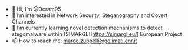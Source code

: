 - 👋 Hi, I’m @Ocram95
- 👀 I’m interested in Network Security, Steganography and Covert Channels
- 🌱 I’m currently learning novel detection mechanisms to detect stegomalware within [SIMARGL][https://simargl.eu/] European Project
- 📫 How to reach me: marco.zuppelli@ge.imati.cnr.it

<!---
Ocram95/Ocram95 is a ✨ special ✨ repository because its `README.md` (this file) appears on your GitHub profile.
You can click the Preview link to take a look at your changes.
--->
